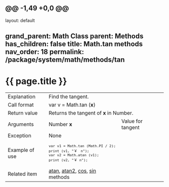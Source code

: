 @@ -1,49 +0,0 @@
---
layout: default

grand_parent: Math Class
parent: Methods
has_children: false
title: Math.tan methods
nav_order: 18
permalink: /package/system/math/methods/tan
---
# {{ page.title }}

<table>
  <tr>
    <td>Explanation</td>
    <td colspan="2">Find the tangent.</td>
  </tr>
  <tr>
    <td>Call format</td>
    <td colspan="2">var v = Math.tan (<b>x</b>)</td>
  </tr>
  <tr>
    <td>Return value</td>
    <td colspan="2">Returns the tangent of <b>x</b> in Number.</td>
  </tr>  
 <tr>
    <td>Arguments</td>
    <td>Number <b>x</b></td>
    <td>Value for tangent</td>
  </tr>
  <tr>
    <td>Exception</td>
    <td colspan="2">None</td>
  </tr>
  <tr>
    <td>Example of use</td>
    <td colspan="2"><code><pre>var v1 = Math.tan (Math.PI / 2);
print (v1, "￥　n");
var v2 = Math.atan (v1);
print (v2, "￥ n");</pre></code></td>
  </tr>
  <tr>
    <td>Related item</td>
    <td><a href="/package/system/math/methods/atan">atan</a>, <a href="/package/system/math/methods/atan2">atan2</a>, <a href="/package/system/math/methods/cos">cos</a>, <a href="/package/system/math/methods/sin">sin</a> methods</td>
  </tr>
</table>



